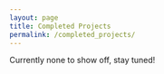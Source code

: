 ```yaml
---
layout: page
title: Completed Projects
permalink: /completed_projects/
---
```


Currently none to show off, stay tuned!
